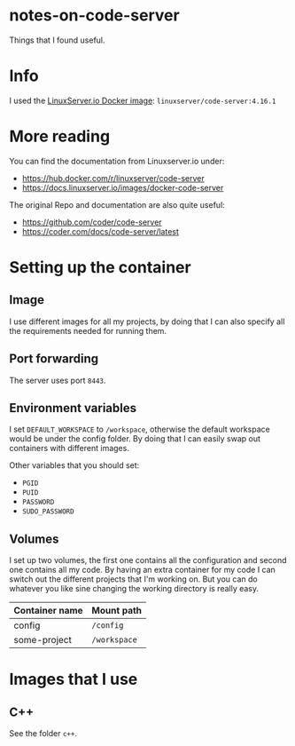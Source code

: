# notes-on-code-server

Things that I found useful.

# Info

I used the [LinuxServer.io Docker image](https://hub.docker.com/r/linuxserver/code-server): `linuxserver/code-server:4.16.1`

# More reading

You can find the documentation from Linuxserver.io under:
- https://hub.docker.com/r/linuxserver/code-server
- https://docs.linuxserver.io/images/docker-code-server

The original Repo and documentation are also quite useful:
- https://github.com/coder/code-server
- https://coder.com/docs/code-server/latest

# Setting up the container

## Image

I use different images for all my projects, by doing that I can also specify all the requirements needed for running them.

## Port forwarding

The server uses port `8443`.

## Environment variables

I set `DEFAULT_WORKSPACE` to `/workspace`, otherwise the default workspace would be under the config folder. By doing that I can easily swap out containers with different images.

Other variables that you should set:

- `PGID`
- `PUID`
- `PASSWORD`
- `SUDO_PASSWORD`

## Volumes

I set up two volumes, the first one contains all the configuration and second one contains all my code.
By having an extra container for my code I can switch out the different projects that I'm working on.
But you can do whatever you like sine changing the working directory is really easy.

Container name | Mount path
---|---
config | `/config`
some-project | `/workspace`

# Images that I use

## C++

See the folder `c++`.